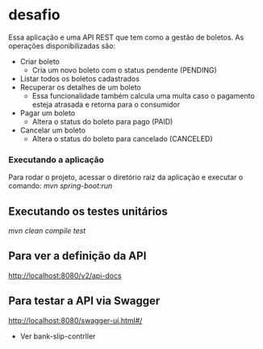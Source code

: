 # desafio

Essa aplicação e uma API REST que tem como a gestão de boletos.
As operações disponibilizadas são:
* Criar boleto
  * Cria um novo boleto com o status pendente (PENDING)
* Listar todos os boletos cadastrados
* Recuperar os detalhes de um boleto
  * Essa funcionalidade também calcula uma multa caso o pagamento esteja atrasada e retorna para o consumidor
* Pagar um boleto
  * Altera o status do boleto para pago (PAID)
* Cancelar um boleto
  * Altera o status do boleto para cancelado (CANCELED)

### Executando a aplicação

Para rodar o projeto, acessar o diretório raiz da aplicação e executar o comando: _mvn spring-boot:run_

## Executando os testes unitários

_mvn clean compile test_

## Para ver a definição da API
[http://localhost:8080/v2/api-docs](http://localhost:8080/v2/api-docs)

## Para testar a API via Swagger
[http://localhost:8080/swagger-ui.html#/](http://localhost:8080/swagger-ui.html#/)
* Ver bank-slip-contrller
